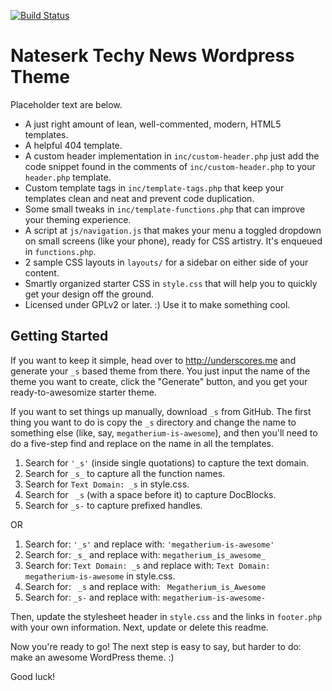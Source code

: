 [![Build Status](https://travis-ci.org/Automattic/_s.svg?branch=master)](https://travis-ci.org/Automattic/_s)

Nateserk Techy News Wordpress Theme
===

Placeholder text are below.

* A just right amount of lean, well-commented, modern, HTML5 templates.
* A helpful 404 template.
* A custom header implementation in `inc/custom-header.php` just add the code snippet found in the comments of `inc/custom-header.php` to your `header.php` template.
* Custom template tags in `inc/template-tags.php` that keep your templates clean and neat and prevent code duplication.
* Some small tweaks in `inc/template-functions.php` that can improve your theming experience.
* A script at `js/navigation.js` that makes your menu a toggled dropdown on small screens (like your phone), ready for CSS artistry. It's enqueued in `functions.php`.
* 2 sample CSS layouts in `layouts/` for a sidebar on either side of your content.
* Smartly organized starter CSS in `style.css` that will help you to quickly get your design off the ground.
* Licensed under GPLv2 or later. :) Use it to make something cool.

Getting Started
---------------

If you want to keep it simple, head over to http://underscores.me and generate your `_s` based theme from there. You just input the name of the theme you want to create, click the "Generate" button, and you get your ready-to-awesomize starter theme.

If you want to set things up manually, download `_s` from GitHub. The first thing you want to do is copy the `_s` directory and change the name to something else (like, say, `megatherium-is-awesome`), and then you'll need to do a five-step find and replace on the name in all the templates.

1. Search for `'_s'` (inside single quotations) to capture the text domain.
2. Search for `_s_` to capture all the function names.
3. Search for `Text Domain: _s` in style.css.
4. Search for <code>&nbsp;_s</code> (with a space before it) to capture DocBlocks.
5. Search for `_s-` to capture prefixed handles.

OR

1. Search for: `'_s'` and replace with: `'megatherium-is-awesome'`
2. Search for: `_s_` and replace with: `megatherium_is_awesome_`
3. Search for: `Text Domain: _s` and replace with: `Text Domain: megatherium-is-awesome` in style.css.
4. Search for: <code>&nbsp;_s</code> and replace with: <code>&nbsp;Megatherium_is_Awesome</code>
5. Search for: `_s-` and replace with: `megatherium-is-awesome-`

Then, update the stylesheet header in `style.css` and the links in `footer.php` with your own information. Next, update or delete this readme.

Now you're ready to go! The next step is easy to say, but harder to do: make an awesome WordPress theme. :)

Good luck!
